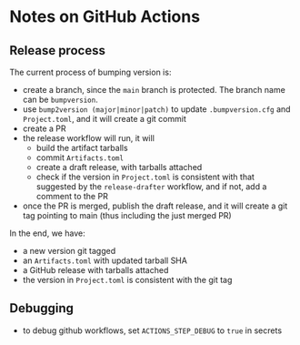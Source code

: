 # Notes on GitHub Actions

## Release process

The current process of bumping version is:

- create a branch, since the `main` branch is protected.
  The branch name can be `bumpversion`.
- use `bump2version (major|minor|patch)` to update
  `.bumpversion.cfg` and `Project.toml`, and it will create a git commit
- create a PR
- the release workflow will run, it will
  - build the artifact tarballs
  - commit `Artifacts.toml`
  - create a draft release, with tarballs attached
  - check if the version in `Project.toml` is consistent with that suggested
    by the `release-drafter` workflow, and if not, add a comment to the PR
- once the PR is merged, publish the draft release, and it will create
  a git tag pointing to main (thus including the just merged PR)

In the end, we have:

- a new version git tagged
- an `Artifacts.toml` with updated tarball SHA
- a GitHub release with tarballs attached
- the version in `Project.toml` is consistent with the git tag

## Debugging

- to debug github workflows, set `ACTIONS_STEP_DEBUG` to `true` in secrets
